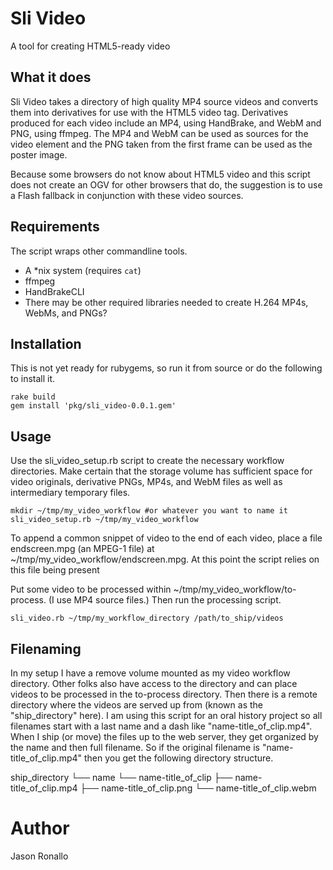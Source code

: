 # Sli Video

A tool for creating HTML5-ready video

## What it does

Sli Video takes a directory of high quality MP4 source videos and converts them into derivatives for use
with the HTML5 video tag. Derivatives produced for each video include an MP4, using HandBrake, and
WebM and PNG, using ffmpeg. The MP4 and WebM can be used as sources for the video element and the PNG
taken from the first frame can be used as the poster image.

Because some browsers do not know about HTML5 video and this script does not create an OGV for other
browsers that do, the suggestion is to use a Flash fallback in conjunction with these video sources.

## Requirements

The script wraps other commandline tools.

- A *nix system (requires `cat`)
- ffmpeg
- HandBrakeCLI
- There may be other required libraries needed to create H.264 MP4s, WebMs, and PNGs?

## Installation

This is not yet ready for rubygems, so run it from source or do the following to install it.

```
rake build
gem install 'pkg/sli_video-0.0.1.gem'
```

## Usage

Use the sli_video_setup.rb script to create the necessary workflow directories. Make certain that
the storage volume has sufficient space for video originals, derivative
PNGs, MP4s, and WebM files as well as intermediary temporary files.

```
mkdir ~/tmp/my_video_workflow #or whatever you want to name it
sli_video_setup.rb ~/tmp/my_video_workflow
```

To append a common snippet of video to the end of each video, place a file endscreen.mpg
(an MPEG-1 file) at ~/tmp/my_video_workflow/endscreen.mpg. At this point the script relies
on this file being present

Put some video to be processed within ~/tmp/my_video_workflow/to-process. (I use MP4 source files.)
Then run the processing script.

```
sli_video.rb ~/tmp/my_workflow_directory /path/to_ship/videos
```

## Filenaming

In my setup I have a remove volume mounted as my video workflow directory. Other folks also have
access to the directory and can place videos to be processed in the to-process directory.
Then there is a remote directory where the videos are served up from (known as the "ship_directory" here).
I am using this script for an oral history project so all filenames start with a last name and a dash like
"name-title_of_clip.mp4". When I ship (or move) the files up to the web server, they get organized by
the name and then full filename. So if the original filename is "name-title_of_clip.mp4" then you get the
following directory structure.

ship_directory
└── name
    └── name-title_of_clip
        ├── name-title_of_clip.mp4
        ├── name-title_of_clip.png
        └── name-title_of_clip.webm

# Author

Jason Ronallo